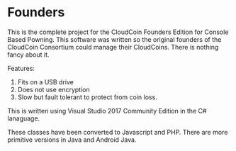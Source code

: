 # Founders
This is the complete project for the CloudCoin Founders Edition for Console Based Powning.
This software was written so the original founders of the CloudCoin Consortium could 
manage their CloudCoins. There is nothing fancy about it. 

Features:
1. Fits on a USB drive
2. Does not use encryption
3. Slow but fault tolerant to protect from coin loss.

This is written using Visual Studio 2017 Community Edition in the C# lanaguage.

These classes have been converted to Javascript and PHP. There are more primitive versions in Java and Android Java. 


